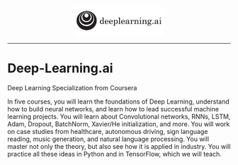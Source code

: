 <p align="center"><img width="40%" src="logo/deep-learning-education-deep-learning-ai-297-udtm@2x.png" /></p>

--------------------------------------------------------------------------------
# Deep-Learning.ai
Deep Learning Specialization from Coursera

In five courses, you will learn the foundations of Deep Learning, understand how to build neural networks, and learn how to lead successful machine learning projects. You will learn about Convolutional networks, RNNs, LSTM, Adam, Dropout, BatchNorm, Xavier/He initialization, and more. You will work on case studies from healthcare, autonomous driving, sign language reading, music generation, and natural language processing. You will master not only the theory, but also see how it is applied in industry. You will practice all these ideas in Python and in TensorFlow, which we will teach.
